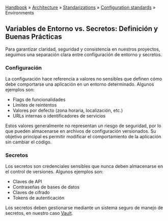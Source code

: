 [Handbook](/readme.md) » [Architecture](/architecture/readme.md) » [Standarizations](/architecture/standarizations/readme.md) » [Configuration standards](/architecture/standarizations/configuration-standards/readme.md) » Environments

## Variables de Entorno vs. Secretos: Definición y Buenas Prácticas

Para garantizar claridad, seguridad y consistencia en nuestros proyectos, seguimos una separación clara entre configuración de entorno y secretos.

### Configuración

La configuración hace referencia a valores no sensibles que definen cómo debe comportarse una aplicación en un entorno determinado. Algunos ejemplos son:
-	Flags de funcionalidades
-	Límites de reintentos
-	Valores por defecto (zona horaria, localización, etc.)
-	URLs internas o identificadores de servicios

Estos valores generalmente no representan un riesgo de seguridad, por lo que pueden almacenarse en archivos de configuración versionados. Su objetivo principal es permitir modificar el comportamiento de la aplicación sin cambiar el código.

### Secretos

Los secretos son credenciales sensibles que nunca deben almacenarse en el control de versiones. Algunos ejemplos son:
-	Claves de API
-	Contraseñas de bases de datos
-	Claves de cifrado
-	Tokens de autenticación

Los secretos deben gestionarse mediante un sistema seguro de manejo de secretos, en nuestro caso [Vault](/devops/security/readme.md).